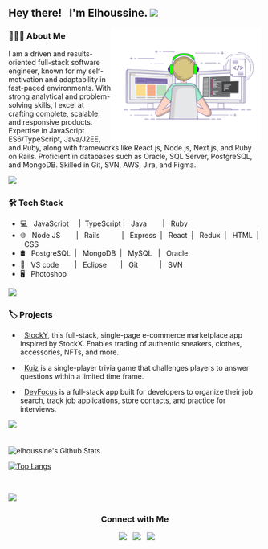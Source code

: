 <h2> Hey there! &nbsp; I'm Elhoussine. <img src="https://github.com/souvikguria98/souvikguria98/blob/master/Hi.gif" width="25"></h2>
<img align="right" alt="GIF" src="https://raw.githubusercontent.com/devSouvik/devSouvik/master/gif3.gif" width="300"/>

<h3> 👨🏻‍💻 About Me </h3>

I am a driven and results-oriented full-stack software engineer, known for my self-motivation and adaptability in fast-paced environments. With strong analytical and problem-solving skills, I excel at crafting complete, scalable, and responsive products. Expertise in JavaScript ES6/TypeScript, Java/J2EE, and Ruby, along with frameworks like React.js, Node.js, Next.js, and Ruby on Rails. Proficient in databases such as Oracle, SQL Server, PostgreSQL, and MongoDB. Skilled in Git, SVN, AWS, Jira, and Figma.

![](https://i.imgur.com/waxVImv.png)

<h3>🛠 Tech Stack</h3>

- 💻 &nbsp; JavaScript &nbsp; &nbsp;&nbsp;| &nbsp;TypeScript | &nbsp; Java &nbsp; &nbsp; &nbsp; &nbsp;| &nbsp; Ruby
- 🌐 &nbsp; Node JS &nbsp; &nbsp; &nbsp; &nbsp;| &nbsp; Rails &nbsp; &nbsp; &nbsp; &nbsp; &nbsp; | &nbsp; Express &nbsp;| &nbsp; React &nbsp;| &nbsp; Redux &nbsp;| &nbsp; HTML &nbsp;| &nbsp; CSS 
- 🛢 &nbsp; PostgreSQL &nbsp;| &nbsp; MongoDB &nbsp;| &nbsp; MySQL &nbsp; | &nbsp; Oracle
- 🔧 &nbsp; VS code &nbsp; &nbsp; &nbsp; &nbsp;| &nbsp; Eclipse &nbsp; &nbsp; &nbsp; | &nbsp; Git &nbsp; &nbsp; &nbsp; &nbsp; &nbsp; | &nbsp; SVN
- 🖥 &nbsp; Photoshop &nbsp; &nbsp;

![](https://i.imgur.com/waxVImv.png)

<h3>🏷 Projects</h3>

  - &nbsp; [StockY](https://stockxy.herokuapp.com/#/), this full-stack, single-page e-commerce marketplace app inspired by StockX. Enables trading of authentic sneakers, clothes, accessories, NFTs, and more.
  
  - &nbsp; [Kuiz](https://elhoussine.github.io/Kuiz/) is a single-player trivia game that challenges players to answer questions within a limited time frame.
  
  - &nbsp; [DevFocus](https://devfocus.herokuapp.com/#/) is a full-stack app built for developers to organize their job search, track job applications, store contacts, and practice for interviews.


![](https://i.imgur.com/waxVImv.png)

<br>

<img align="center" src="https://github-readme-stats.vercel.app/api?username=elhoussine&include_all_commits=true&count_private=true&show_icons=true&line_height=20&title_color=7A7ADB&icon_color=2234AE&text_color=D3D3D3&bg_color=0,000000,130F40" alt="elhoussine's Github Stats">

<br>

[![Top Langs](https://github-readme-stats.vercel.app/api/top-langs/?username=elhoussine&layout=compact&text_color=daf7dc&bg_color=151515)](https://github.com/elhoussine/github-readme-stats)

<br>

![](https://i.imgur.com/waxVImv.png)

<h3 align="center">Connect with Me </h3>

<p align="center">
&nbsp; <a href="https://www.linkedin.com/in/elhoussine-elouardy/" target="_blank" rel="noopener noreferrer"><img src="https://img.icons8.com/nolan/128/linkedin-circled.png" width="50" /></a>
&nbsp; <a href="mailto:elouardy.elhoussine@gmail.com" target="_blank" rel="noopener noreferrer"><img src="https://img.icons8.com/fluency/96/000000/circled-envelope.png"  width="50" /></a>
&nbsp; <a href="https://twitter.com/hou551ne" target="_blank" rel="noopener noreferrer"><img src="https://img.icons8.com/nolan/128/twitter-circled.png" width="50" /></a>
</p>
